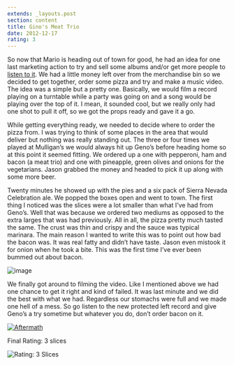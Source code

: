 ```yaml
---
extends: _layouts.post
section: content
title: Gino's Meat Trio
date: 2012-12-17
rating: 3
---
```


So now that Mario is heading out of town for good, he had an idea for one last marketing action to try and sell some albums and/or get more people to [listen to it](http://protectedleft.bandcamp.com/album/posteritys-sake). We had a little money left over from the merchandise bin so we decided to get together, order some pizza and try and make a music video. The idea was a simple but a pretty one. Basically, we would film a record playing on a turntable while a party was going on and a song would be playing over the top of it. I mean, it sounded cool, but we really only had one shot to pull it off, so we got the props ready and gave it a go.

While getting everything ready, we needed to decide where to order the pizza from. I was trying to think of some places in the area that would deliver but nothing was really standing out. The three or four times we played at Mulligan’s we would always hit up Geno’s before heading home so at this point it seemed fitting. We ordered up a one with pepperoni, ham and bacon (a meat trio) and one with pineapple, green olives and onions for the vegetarians. Jason grabbed the money and headed to pick it up along with some more beer.

Twenty minutes he showed up with the pies and a six pack of Sierra Nevada Celebration ale. We popped the boxes open and went to town. The first thing I noticed was the slices were a lot smaller than what I’ve had from Geno’s. Well that was because we ordered two mediums as opposed to the extra larges that was had previously. All in all, the pizza pretty much tasted the same. The crust was thin and crispy and the sauce was typical marinara. The main reason I wanted to write this was to point out how bad the bacon was. It was real fatty and didn’t have taste. Jason even mistook it for onion when he took a bite. This was the first time I’ve ever been bummed out about bacon.

![image](https://64.media.tumblr.com/04e84ba9a69325165a979cc9fe1796e1/7202fc5f3d0ef633-ae/s540x810/f254d965c44bb900bd827c5f746e8083eb564dd1.jpg)

We finally got around to filming the video. Like I mentioned above we had one chance to get it right and kind of failed. It was last minute and we did the best with what we had. Regardless our stomachs were full and we made one hell of a mess. So go listen to the new protected left record and give Geno’s a try sometime but whatever you do, don’t order bacon on it.

[![Aftermath](http://farm9.staticflickr.com/8217/8316813348_1574646aa9.jpg)](http://www.flickr.com/photos/joefearnley/8316813348/ "Aftermath by joefearnley, on Flickr")

Final Rating: 3 slices

![Rating: 3 Slices](/assets/img/pizza3_sm.jpg)